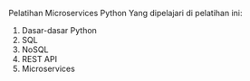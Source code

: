 Pelatihan Microservices Python
Yang dipelajari di pelatihan ini: 
1. Dasar-dasar Python
2. SQL
4. NoSQL
5. REST API
6. Microservices
